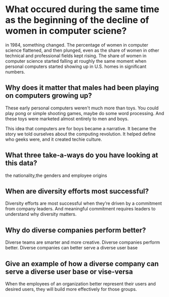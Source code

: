# What occured during the same time as the beginning of the decline of women in computer sciene?

 in 1984, something changed. The percentage of women in computer science flattened, and then plunged, even as the share of women in other technical and professional fields kept rising.
 The share of women in computer science started falling at roughly the same moment when personal computers started showing up in U.S. homes in significant numbers.


## Why does it matter that males had been playing on computers growing up?

These early personal computers weren't much more than toys. You could play pong or simple shooting games, maybe do some word processing. And these toys were marketed almost entirely to men and boys.

This idea that computers are for boys became a narrative. It became the story we told ourselves about the computing revolution. It helped define who geeks were, and it created techie culture.


## What three take-a-ways do you have looking at this data?

the nationality,the genders and employee origins 

## When are diversity efforts most successful?

Diversity efforts are most successful when they’re driven by a commitment from company leaders. And meaningful commitment requires leaders to understand why diversity matters.

## Why do diverse companies perform better?

Diverse teams are smarter and more creative.
Diverse companies perform better.
Diverse companies can better serve a diverse user base

## Give an example of how a diverse company can serve a diverse user base or vise-versa

When the employees of an organization better represent their users and desired users, they will build more effectively for those groups.
